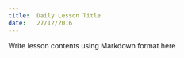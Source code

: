 ```yaml
---
title:  Daily Lesson Title
date:   27/12/2016
---
```


Write lesson contents using Markdown format here